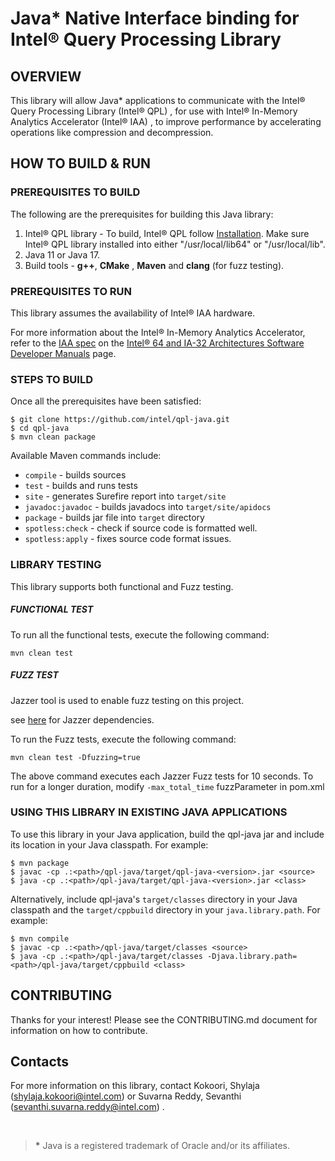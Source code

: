 <!-------------------------------------
Copyright (C) 2023 Intel Corporation
SPDX-License-Identifier: MIT
--------------------------------------->

# Java* Native Interface binding for Intel® Query Processing Library #

## OVERVIEW ##
This library will allow Java* applications to communicate with the Intel® Query Processing Library (Intel® QPL) , for use with Intel® In-Memory Analytics Accelerator (Intel® IAA) , to improve performance by accelerating operations like compression and decompression.

## HOW TO BUILD & RUN ##

### PREREQUISITES TO BUILD ###
The following are the prerequisites for building this Java library:

1. Intel® QPL library - To build, Intel® QPL follow [Installation](https://intel.github.io/qpl/documentation/get_started_docs/installation.html).
   Make sure Intel® QPL library installed into either "/usr/local/lib64" or "/usr/local/lib".
2. Java 11 or Java 17.
3. Build tools - **g++**, **CMake** , **Maven** and **clang** (for fuzz testing).


### PREREQUISITES TO RUN ###
This library assumes the availability of Intel® IAA hardware.

For more information about the Intel&reg; In-Memory Analytics Accelerator, refer to the [IAA spec](https://cdrdv2.intel.com/v1/dl/getContent/721858) on the [Intel&reg; 64 and IA-32 Architectures Software Developer Manuals](https://www.intel.com/content/www/us/en/developer/articles/technical/intel-sdm.html) page.

### STEPS TO BUILD ###
Once all the prerequisites have been satisfied:
   ```
   $ git clone https://github.com/intel/qpl-java.git
   $ cd qpl-java
   $ mvn clean package
   ```

Available Maven commands include:

- `compile` - builds sources
- `test` - builds and runs tests
- `site` - generates Surefire report into ```target/site```
- `javadoc:javadoc` - builds javadocs into ```target/site/apidocs```
- `package` - builds jar file into ```target``` directory
- `spotless:check` - check if source code is formatted well.
- `spotless:apply` - fixes source code format issues.


### LIBRARY TESTING ###
This library supports both functional and Fuzz testing.

##### FUNCTIONAL TEST #####
To run all the functional tests, execute the following command:
```
mvn clean test
```
##### FUZZ TEST #####
Jazzer tool is used to enable fuzz testing on this project.

see [here](https://github.com/CodeIntelligenceTesting/jazzer/blob/main/CONTRIBUTING.md) for Jazzer dependencies.


To run the Fuzz tests, execute the following command:
```
mvn clean test -Dfuzzing=true
```
The above command executes each Jazzer Fuzz tests for 10 seconds.
To run for a longer duration, modify ```-max_total_time``` fuzzParameter in pom.xml
### USING THIS LIBRARY IN EXISTING JAVA APPLICATIONS ###
To use this library in your Java application, build the qpl-java jar and include
its location in your Java classpath.  For example:
   ```
   $ mvn package
   $ javac -cp .:<path>/qpl-java/target/qpl-java-<version>.jar <source>
   $ java -cp .:<path>/qpl-java/target/qpl-java-<version>.jar <class>
   ```

Alternatively, include qpl-java's `target/classes` directory in your Java classpath and the
`target/cppbuild` directory in your `java.library.path`.  For example:
   ```
   $ mvn compile
   $ javac -cp .:<path>/qpl-java/target/classes <source>
   $ java -cp .:<path>/qpl-java/target/classes -Djava.library.path=<path>/qpl-java/target/cppbuild <class>
   ```
## CONTRIBUTING ##
Thanks for your interest! Please see the CONTRIBUTING.md document for information on how to contribute.
## Contacts ##
For more information on this library, contact Kokoori, Shylaja (shylaja.kokoori@intel.com) or Suvarna Reddy, Sevanthi (sevanthi.suvarna.reddy@intel.com) .

&nbsp;

><b id="f1">*</b> Java is a registered trademark of Oracle and/or its affiliates.